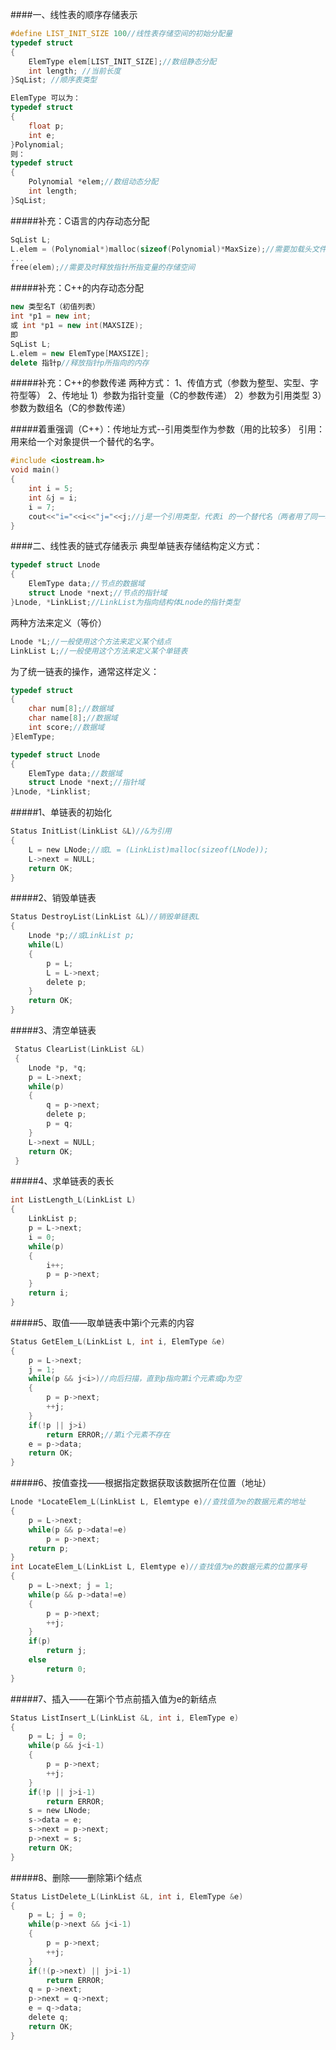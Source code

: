 
####一、线性表的顺序存储表示

```C
#define LIST_INIT_SIZE 100//线性表存储空间的初始分配量
typedef struct
{
    ElemType elem[LIST_INIT_SIZE];//数组静态分配
    int length; //当前长度
}SqList; //顺序表类型

ElemType 可以为：
typedef struct
{
    float p;
    int e;
}Polynomial;
则：
typedef struct
{
    Polynomial *elem;//数组动态分配
    int length;
}SqList;

```

#####补充：C语言的内存动态分配
```C
SqList L;
L.elem = (Polynomial*)malloc(sizeof(Polynomial)*MaxSize);//需要加载头文件<stdlib.h>
...
free(elem);//需要及时释放指针所指变量的存储空间

```

#####补充：C++的内存动态分配
```C++
new 类型名T（初值列表）
int *p1 = new int;
或 int *p1 = new int(MAXSIZE);
即
SqList L;
L.elem = new ElemType[MAXSIZE];
delete 指针p//释放指针p所指向的内存
```


#####补充：C++的参数传递
两种方式：
1、传值方式（参数为整型、实型、字符型等）
2、传地址
1）参数为指针变量（C的参数传递）
2）参数为引用类型
3）参数为数组名（C的参数传递）



#####着重强调（C++）：传地址方式--引用类型作为参数（用的比较多）
引用：用来给一个对象提供一个替代的名字。
```C++
#include <iostream.h>
void main()
{
    int i = 5;
    int &j = i;
    i = 7;
    cout<<"i="<<i<<"j="<<j;//j是一个引用类型，代表i 的一个替代名（两者用了同一块空间），i值改变时，j值也跟着改变，所以输出i=7，j=7
}
```

####二、线性表的链式存储表示
典型单链表存储结构定义方式：
```C
typedef struct Lnode
{
    ElemType data;//节点的数据域
    struct Lnode *next;//节点的指针域
}Lnode, *LinkList;//LinkList为指向结构体Lnode的指针类型
```
两种方法来定义（等价）
```C
Lnode *L;//一般使用这个方法来定义某个结点
LinkList L;//一般使用这个方法来定义某个单链表
```
为了统一链表的操作，通常这样定义：
```C
typedef struct
{
    char num[8];//数据域
    char name[8];//数据域
    int score;//数据域
}ElemType;

typedef struct Lnode
{
    ElemType data;//数据域
    struct Lnode *next;//指针域
}Lnode, *Linklist;
```
#####1、单链表的初始化
```C
Status InitList(LinkList &L)//&为引用
{
    L = new LNode;//或L = (LinkList)malloc(sizeof(LNode));
    L->next = NULL;
    return OK;
}
```
#####2、销毁单链表
```C
Status DestroyList(LinkList &L)//销毁单链表L
{
    Lnode *p;//或LinkList p;
    while(L)
    {
        p = L;
        L = L->next;
        delete p;
    }
    return OK;
}
```
#####3、清空单链表
```C
 Status ClearList(LinkList &L)
 {
    Lnode *p, *q;
    p = L->next;
    while(p)
    {
        q = p->next;
        delete p;
        p = q;
    }
    L->next = NULL;
    return OK;    
 }
```
#####4、求单链表的表长
```C
int ListLength_L(LinkList L)
{
    LinkList p;
    p = L->next;
    i = 0;
    while(p)
    {
        i++;
        p = p->next;
    }
    return i;
}
```

#####5、取值——取单链表中第i个元素的内容
```C
Status GetElem_L(LinkList L, int i, ElemType &e)
{
    p = L->next;
    j = 1;
    while(p && j<i>)//向后扫描，直到p指向第i个元素或p为空
    {
        p = p->next;
        ++j;
    }
    if(!p || j>i)
        return ERROR;//第i个元素不存在
    e = p->data;
    return OK;
}
```

#####6、按值查找——根据指定数据获取该数据所在位置（地址）
```C
Lnode *LocateElem_L(LinkList L, Elemtype e)//查找值为e的数据元素的地址
{
    p = L->next;
    while(p && p->data!=e)
        p = p->next;
    return p;
}
int LocateElem_L(LinkList L, Elemtype e)//查找值为e的数据元素的位置序号
{
    p = L->next; j = 1;
    while(p && p->data!=e)
    {
        p = p->next;
        ++j;
    }
    if(p)
        return j;
    else
        return 0;
}
```

#####7、插入——在第i个节点前插入值为e的新结点
```C
Status ListInsert_L(LinkList &L, int i, ElemType e)
{
    p = L; j = 0;
    while(p && j<i-1)
    {
        p = p->next;
        ++j;
    }
    if(!p || j>i-1)
        return ERROR;
    s = new LNode;
    s->data = e;
    s->next = p->next;
    p->next = s;
    return OK;
}
```
#####8、删除——删除第i个结点
```C
Status ListDelete_L(LinkList &L, int i, ElemType &e)
{
    p = L; j = 0;
    while(p->next && j<i-1)
    {
        p = p->next;
        ++j;
    }
    if(!(p->next) || j>i-1)
        return ERROR;
    q = p->next;
    p->next = q->next;
    e = q->data;
    delete q;
    return OK;
}
```



